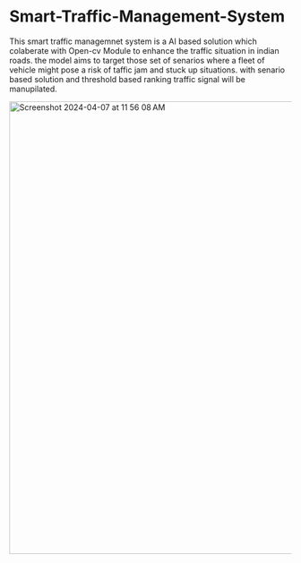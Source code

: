 # Smart-Traffic-Management-System

This smart traffic managemnet system is a AI based solution which colaberate with Open-cv Module to enhance the traffic situation in indian roads. the model aims to target those set of senarios where a fleet of vehicle might pose a risk of taffic jam and stuck up situations. with senario based solution and threshold based ranking traffic signal will be manupilated. 

<img width="809" alt="Screenshot 2024-04-07 at 11 56 08 AM" src="https://github.com/Sankalp1351311/Smart-Traffic-Management-System/assets/123300727/58769056-50dc-412b-b138-fd934153ddde">

